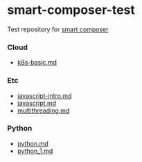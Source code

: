 # smart-composer-test
Test repository for [smart composer](https://github.com/FacerAin/smart-composer)

<!-- START DOCS LIST -->
### Cloud

- [k8s-basic.md](docs/Cloud/k8s-basic.md)

### Etc

- [javascript-intro.md](docs/Etc/javascript-intro.md)
- [javascript.md](docs/Etc/javascript.md)
- [multithreading.md](docs/Etc/multithreading.md)

### Python

- [python.md](docs/Python/python.md)
- [python_1.md](docs/Python/python_1.md)

<!-- END DOCS LIST -->
